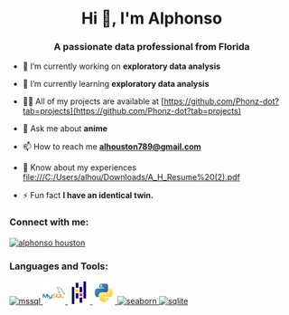 <h1 align="center">Hi 👋, I'm Alphonso</h1>
<h3 align="center">A passionate data professional from Florida</h3>

- 🔭 I’m currently working on **exploratory data analysis**

- 🌱 I’m currently learning **exploratory data analysis**

- 👨‍💻 All of my projects are available at [https://github.com/Phonz-dot?tab=projects](https://github.com/Phonz-dot?tab=projects)

- 💬 Ask me about **anime**

- 📫 How to reach me **alhouston789@gmail.com**

- 📄 Know about my experiences [file:///C:/Users/alhou/Downloads/A_H_Resume%20(2).pdf](file:///C:/Users/alhou/Downloads/A_H_Resume%20(2).pdf)

- ⚡ Fun fact **I have an identical twin.**

<h3 align="left">Connect with me:</h3>
<p align="left">
<a href="https://linkedin.com/in/alphonso houston" target="blank"><img align="center" src="https://raw.githubusercontent.com/rahuldkjain/github-profile-readme-generator/master/src/images/icons/Social/linked-in-alt.svg" alt="alphonso houston" height="30" width="40" /></a>
</p>

<h3 align="left">Languages and Tools:</h3>
<p align="left"> <a href="https://www.microsoft.com/en-us/sql-server" target="_blank" rel="noreferrer"> <img src="https://www.svgrepo.com/show/303229/microsoft-sql-server-logo.svg" alt="mssql" width="40" height="40"/> </a> <a href="https://www.mysql.com/" target="_blank" rel="noreferrer"> <img src="https://raw.githubusercontent.com/devicons/devicon/master/icons/mysql/mysql-original-wordmark.svg" alt="mysql" width="40" height="40"/> </a> <a href="https://pandas.pydata.org/" target="_blank" rel="noreferrer"> <img src="https://raw.githubusercontent.com/devicons/devicon/2ae2a900d2f041da66e950e4d48052658d850630/icons/pandas/pandas-original.svg" alt="pandas" width="40" height="40"/> </a> <a href="https://www.python.org" target="_blank" rel="noreferrer"> <img src="https://raw.githubusercontent.com/devicons/devicon/master/icons/python/python-original.svg" alt="python" width="40" height="40"/> </a> <a href="https://seaborn.pydata.org/" target="_blank" rel="noreferrer"> <img src="https://seaborn.pydata.org/_images/logo-mark-lightbg.svg" alt="seaborn" width="40" height="40"/> </a> <a href="https://www.sqlite.org/" target="_blank" rel="noreferrer"> <img src="https://www.vectorlogo.zone/logos/sqlite/sqlite-icon.svg" alt="sqlite" width="40" height="40"/> </a> </p>
